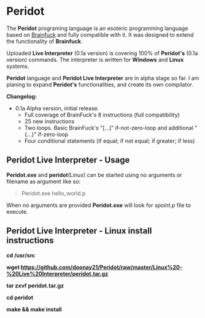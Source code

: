 Peridot
=======

The **Peridot** programing language is an esoteric programming language based on [Brainfuck](http://en.wikipedia.org/wiki/Brainfuck) and fully compatible with it.
It was designed to extend the functionality of **Brainfuck**.

Uploaded **Live Interpreter** (0.1a version) is covering 100% of **Peridot's** (0.1a version) commands. The interpreter is written for **Windows** and **Linux** systems.

**Peridot** language and **Peridot Live Interpreter** are in alpha stage so far. I am planing to expand **Peridot's** functionalities, and create its own compilator.

**Changelog:**
* 0.1a Alpha version, initial release.
  * Full coverage of BrainFuck's 8 instructions (full compatibility)
  * 25 new instructions
  * Two loops. Basic BrainFuck's "[...]" if-not-zero-loop and additional "{...}" if-zero-loop
  * Four conditional statements (if equal; if not equal; if greater; if less)

Peridot Live Interpreter - Usage
--------------------------------

**Peridot.exe** and **peridot**(Linux) can be started using no arguments or filename as argument like so:

> Peridot.exe hello_world.p

When no arguments are provided **Peridot.exe** will look for *spoint.p* file to execute.

Peridot Live Interpreter - Linux install instructions
-----------------------------------------------------

**cd /usr/src**

**wget https://github.com/doonay21/Peridot/raw/master/Linux%20-%20Live%20Interpreter/peridot.tar.gz**

**tar zxvf peridot.tar.gz**

**cd peridot**

**make && make install**
